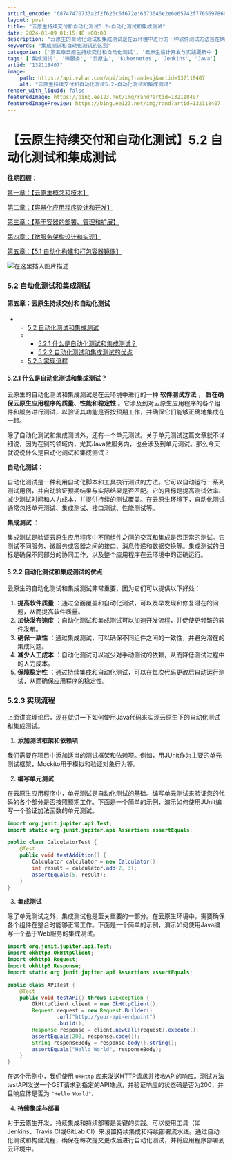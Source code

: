 ```yaml
---
arturl_encode: "68747470733a2f2f626c6f672e:6373646e2e6e65742f77656978696e5f34343432373138312f:61727469636c652f64657461696c732f313332313138343037"
layout: post
title: "云原生持续交付和自动化测试5.2-自动化测试和集成测试"
date: 2024-01-09 01:15:48 +08:00
description: "云原生的自动化测试和集成测试是在云环境中进行的一种软件测试方法旨在确保云原生应用程序的质量、性能和稳"
keywords: "集成测试和自动化测试的区别"
categories: ['第五章云原生持续交付和自动化测试', '云原生设计开发与实践更新中']
tags: ['集成测试', '微服务', '云原生', 'Kubernetes', 'Jenkins', 'Java']
artid: "132118407"
image:
    path: https://api.vvhan.com/api/bing?rand=sj&artid=132118407
    alt: "云原生持续交付和自动化测试5.2-自动化测试和集成测试"
render_with_liquid: false
featuredImage: https://bing.ee123.net/img/rand?artid=132118407
featuredImagePreview: https://bing.ee123.net/img/rand?artid=132118407
---
```


# 【云原生持续交付和自动化测试】5.2 自动化测试和集成测试

**往期回顾：**

[第一章：【云原生概念和技术】](https://blog.csdn.net/weixin_44427181/category_12282197.html?spm=1001.2014.3001.5482)

[第二章：【容器化应用程序设计和开发】](https://blog.csdn.net/weixin_44427181/category_12296722.html?spm=1001.2014.3001.5482)

[第三章：【基于容器的部署、管理和扩展】](https://blog.csdn.net/weixin_44427181/category_12296722.html?spm=1001.2014.3001.5482)

[第四章：【微服务架构设计和实现】](https://blog.csdn.net/weixin_44427181/category_12350658.html?spm=1001.2014.3001.5482)

[第五章：【5.1 自动化构建和打包容器镜像】](https://yeqiu.blog.csdn.net/article/details/131691622)

![在这里插入图片描述](https://i-blog.csdnimg.cn/blog_migrate/c6e4153698eb2057b969164de544c7cc.jpeg#pic_center)

### 5.2 自动化测试和集成测试

#### 第五章：云原生持续交付和自动化测试

* + [5.2 自动化测试和集成测试](#52__14)
  + - [5.2.1 什么是自动化测试和集成测试？](#521__16)
    - [5.2.2 自动化测试和集成测试的优点](#522__32)
  + [5.2.3 实现流程](#523__42)

#### 5.2.1 什么是自动化测试和集成测试？

云原生的自动化测试和集成测试是在云环境中进行的一种
**软件测试方法**
，
**旨在确保云原生应用程序的质量、性能和稳定性**
。它涉及到对云原生应用程序的各个组件和服务进行测试，以验证其功能是否按预期工作，并确保它们能够正确地集成在一起。

除了自动化测试和集成测试外，还有一个单元测试。关于单元测试这篇文章就不详细说，因为在别的领域内，尤其Java微服务内，也会涉及到单元测试。那么今天就说说什么是自动化测试和集成测试？

**自动化测试：**

自动化测试是一种利用自动化脚本和工具执行测试的方法。它可以自动运行一系列测试用例，并自动验证预期结果与实际结果是否匹配。它的目标是提高测试效率、减少测试时间和人力成本，并提供持续的测试覆盖。在云原生环境下，自动化测试通常包括单元测试、集成测试、接口测试、性能测试等。

**集成测试**
：

集成测试是验证云原生应用程序中不同组件之间的交互和集成是否正常的测试。它测试不同服务、微服务或容器之间的接口、消息传递和数据交换等。集成测试的目标是确保不同部分的协同工作，以及整个应用程序在云环境中的正确运行。

#### 5.2.2 自动化测试和集成测试的优点

云原生的自动化测试和集成测试非常重要，因为它们可以提供以下好处：

1. **提高软件质量**
   ：通过全面覆盖和自动化测试，可以及早发现和修复潜在的问题，从而提高软件质量。
2. **加快发布速度**
   ：自动化测试和集成测试可以加速开发流程，并促使更频繁的软件发布。
3. **确保一致性**
   ：通过集成测试，可以确保不同组件之间的一致性，并避免潜在的集成问题。
4. **减少人工成本**
   ：自动化测试可以减少对手动测试的依赖，从而降低测试过程中的人力成本。
5. **保障稳定性**
   ：通过持续集成和自动化测试，可以在每次代码更改后自动运行测试，从而确保应用程序的稳定性。

### 5.2.3 实现流程

上面讲完理论后，现在就讲一下如何使用Java代码来实现云原生下的自动化测试和集成测试。

1. **添加测试框架和依赖项**

我们需要在项目中添加适当的测试框架和依赖项。例如，用JUnit作为主要的单元测试框架，Mockito用于模拟和验证对象行为等。

2. **编写单元测试**

在云原生应用程序中，单元测试是自动化测试的基础。编写单元测试来验证您的代码的各个部分是否按照预期工作。下面是一个简单的示例，演示如何使用JUnit编写一个验证加法函数的单元测试。

```java
import org.junit.jupiter.api.Test;
import static org.junit.jupiter.api.Assertions.assertEquals;

public class CalculatorTest {
    @Test
    public void testAddition() {
        Calculator calculator = new Calculator();
        int result = calculator.add(2, 3);
        assertEquals(5, result);
    }
}

```

3. **集成测试**

除了单元测试之外，集成测试也是至关重要的一部分。在云原生环境中，需要确保各个组件在整合时能够正常工作。下面是一个简单的示例，演示如何使用Java编写一个基于Web服务的集成测试。

```java
import org.junit.jupiter.api.Test;
import okhttp3.OkHttpClient;
import okhttp3.Request;
import okhttp3.Response;
import static org.junit.jupiter.api.Assertions.assertEquals;

public class APITest {
    @Test
    public void testAPI() throws IOException {
        OkHttpClient client = new OkHttpClient();
        Request request = new Request.Builder()
                .url("http://your-api-endpoint")
                .build();
        Response response = client.newCall(request).execute();
        assertEquals(200, response.code());
        String responseBody = response.body().string();
        assertEquals("Hello World", responseBody);
    }
}

```

  
在这个示例中，我们使用
`OkHttp`
库来发送HTTP请求并接收API的响应。测试方法testAPI发送一个GET请求到指定的API端点，并验证响应的状态码是否为200，并且响应体是否为
`"Hello World"。`

4. **持续集成与部署**

对于云原生开发，持续集成和持续部署是关键的实践。可以使用工具（如Jenkins、Travis CI或GitLab CI）来设置持续集成和持续部署流水线。通过自动化测试和构建流程，确保在每次提交更改后进行自动化测试，并将应用程序部署到云环境中。